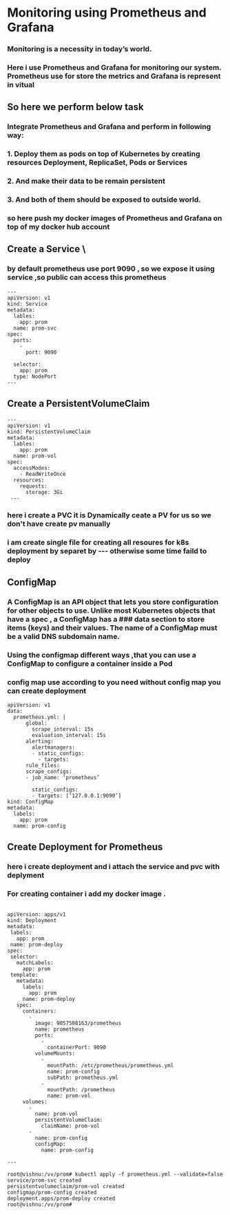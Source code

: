 # Monitoring using Prometheus and Grafana
### Monitoring is a necessity in today’s world.
### Here i use Prometheus and Grafana for monitoring our system. Prometheus use for store the metrics and  Grafana is represent in vitual 



## So here we perform below task 

### Integrate Prometheus and Grafana and perform in following way:
### 1. Deploy them as pods on top of Kubernetes by creating resources Deployment, ReplicaSet, Pods or Services
### 2. And make their data to be remain persistent
### 3. And both of them should be exposed to outside world.

### so here push my docker images of Prometheus and Grafana on top of my docker hub account

## Create a Service \
### by default prometheus use port 9090 , so we expose it using service ,so public can access this prometheus 
```
--- 
apiVersion: v1
kind: Service
metadata: 
  lables: 
    app: prom
  name: prom-svc
spec: 
  ports: 
    - 
      port: 9090
      
  selector: 
    app: prom
  type: NodePort
---
```

## Create a PersistentVolumeClaim
```
---
apiVersion: v1
kind: PersistentVolumeClaim
metadata: 
  lables:
    app: prom
  name: prom-vol
spec: 
  accessModes: 
    - ReadWriteOnce
  resources: 
    requests: 
      storage: 3Gi
 ---
 ```
 ### here i create a PVC it is Dynamically ceate a PV for us so we don't have create pv manually
 ### i am create single file for creating all resoures for k8s deployment by separet by --- otherwise some time faild to deploy 
## ConfigMap

### A ConfigMap is an API object that lets you store configuration for other objects to use. Unlike most Kubernetes objects that have a spec , a ConfigMap has a ### data section to store items (keys) and their values. The name of a ConfigMap must be a valid DNS subdomain name.
### Using the configmap different ways ,that you can use a ConfigMap to configure a container inside a Pod
### config map use according to you need without config map you can create deployment 
```
apiVersion: v1
data: 
  prometheus.yml: |
      global:
        scrape_interval: 15s
        evaluation_interval: 15s
      alerting:
        alertmanagers:
        - static_configs:
          - targets:
      rule_files:
      scrape_configs:
      - job_name: ‘prometheus’
        
        static_configs:
        - targets: [‘127.0.0.1:9090’]
kind: ConfigMap
metadata: 
  labels: 
    app: prom
  name: prom-config
  ```

 ## Create Deployment for  Prometheus 
 ### here i create deployment and i attach the service and pvc with deplyment 
 ### For creating container  i add my docker image .
 ```
 
 apiVersion: apps/v1
kind: Deployment
metadata: 
  labels: 
    app: prom
  name: prom-deploy
spec: 
  selector: 
    matchLabels: 
      app: prom
  template: 
    metadata: 
      labels: 
        app: prom
      name: prom-deploy
    spec: 
      containers: 
        - 
          image: 9057508163/prometheus
          name: prometheus
          ports: 
            - 
              containerPort: 9090
          volumeMounts: 
            - 
              mountPath: /etc/prometheus/prometheus.yml
              name: prom-config
              subPath: prometheus.yml
            - 
              mountPath: /prometheus
              name: prom-vol
      volumes: 
        - 
          name: prom-vol
          persistentVolumeClaim: 
            claimName: prom-vol
        - 
          name: prom-config
          configMap: 
            name: prom-config
          
---
```
```
root@vishnu:/vv/prom# kubectl apply -f prometheus.yml --validate=false
service/prom-svc created
persistentvolumeclaim/prom-vol created
configmap/prom-config created
deployment.apps/prom-deploy created
root@vishnu:/vv/prom# 
```
